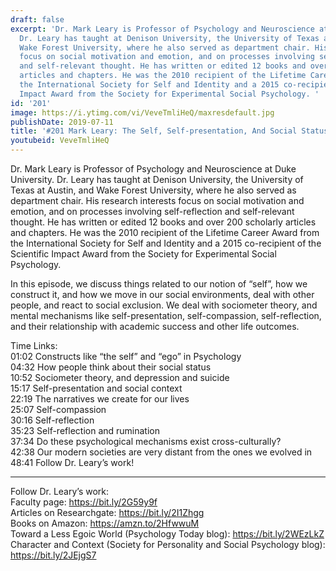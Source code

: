 ```yaml
---
draft: false
excerpt: 'Dr. Mark Leary is Professor of Psychology and Neuroscience at Duke University.
  Dr. Leary has taught at Denison University, the University of Texas at Austin, and
  Wake Forest University, where he also served as department chair. His research interests
  focus on social motivation and emotion, and on processes involving self-reflection
  and self-relevant thought. He has written or edited 12 books and over 200 scholarly
  articles and chapters. He was the 2010 recipient of the Lifetime Career Award from
  the International Society for Self and Identity and a 2015 co-recipient of the Scientific
  Impact Award from the Society for Experimental Social Psychology. '
id: '201'
image: https://i.ytimg.com/vi/VeveTmliHeQ/maxresdefault.jpg
publishDate: 2019-07-11
title: '#201 Mark Leary: The Self, Self-presentation, And Social Status'
youtubeid: VeveTmliHeQ
---
```

Dr. Mark Leary is Professor of Psychology and Neuroscience at Duke University. Dr. Leary has taught at Denison University, the University of Texas at Austin, and Wake Forest University, where he also served as department chair. His research interests focus on social motivation and emotion, and on processes involving self-reflection and self-relevant thought. He has written or edited 12 books and over 200 scholarly articles and chapters. He was the 2010 recipient of the Lifetime Career Award from the International Society for Self and Identity and a 2015 co-recipient of the Scientific Impact Award from the Society for Experimental Social Psychology. 

In this episode, we discuss things related to our notion of “self”, how we construct it, and how we move in our social environments, deal with other people, and react to social exclusion. We deal with sociometer theory, and mental mechanisms like self-presentation, self-compassion, self-reflection, and their relationship with academic success and other life outcomes.

Time Links:  
01:02  Constructs like “the self” and “ego” in Psychology  
04:32  How people think about their social status     
10:52  Sociometer theory, and depression and suicide                                                  
15:17  Self-presentation and social context                                              
22:19  The narratives we create for our lives                                                          
25:07  Self-compassion              
30:16  Self-reflection               
35:23  Self-reflection and rumination  
37:34  Do these psychological mechanisms exist cross-culturally?   
42:38  Our modern societies are very distant from the ones we evolved in  
48:41  Follow Dr. Leary’s work!

---

Follow Dr. Leary’s work:  
Faculty page: https://bit.ly/2G59y9f  
Articles on Researchgate: https://bit.ly/2I1Zhgg  
Books on Amazon: https://amzn.to/2HfwwuM  
Toward a Less Egoic World (Psychology Today blog): https://bit.ly/2WEzLkZ  
Character and Context (Society for Personality and Social Psychology blog): https://bit.ly/2JEjgS7
